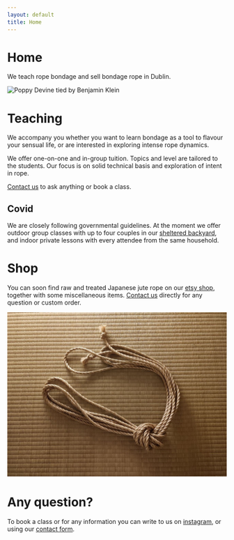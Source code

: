```yaml
---
layout: default
title: Home
---
```


# Home

We teach rope bondage and sell bondage rope in Dublin.


 <img src="/assets/pictures/poppy.jpg" tile="Poppy" alt="Poppy Devine tied by Benjamin Klein" width="600">

# Teaching

We accompany you whether you want to learn bondage as a tool to flavour your sensual life, or are interested in exploring intense rope dynamics.

We offer one-on-one and in-group tuition. Topics and level are tailored to the students. Our focus is on solid technical basis and exploration of intent in rope.

 <a href="/contactform">Contact us</a> to ask anything or book a class.

## Covid

We are closely following governmental guidelines. At the moment we offer outdoor group classes with up to four couples in our [sheltered backyard](/yard), and indoor private lessons with every attendee from the same household.

# Shop

You can soon find raw and treated Japanese jute rope on our <a href="https://www.etsy.com/ie/shop/ropeyarns" target="_blank">etsy shop</a>, together with some miscellaneous items.  <a href="/contactform">Contact us</a> directly for any question or custom order.

 <img src="/assets/pictures/rope_tatami.jpg" alt="Ogawa treated rope" width="600">


# Any question?

To book a class or for any information you can write to us on <a href="https://www.instagram.com/ropeyarns/" target="_blank"> instagram</a>, or using our <a href="/contactform">contact form</a>.